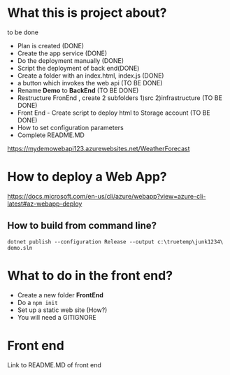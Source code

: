 # What this is project about?
to be done

- Plan is created (DONE)
- Create the app service (DONE)
- Do the deployment manually (DONE)
- Script the deployment of back end(DONE)
- Create a folder with an index.html, index.js  (DONE)
- a button which invokes the web api (TO BE DONE)
- Rename **Demo** to **BackEnd** (TO BE DONE)
- Restructure FronEnd , create 2 subfolders 1)src 2)infrastructure  (TO BE DONE)
- Front End - Create script to deploy html to Storage account (TO BE DONE)
- How to set configuration parameters
- Complete README.MD




https://mydemowebapi123.azurewebsites.net/WeatherForecast


# How to deploy a Web App?
https://docs.microsoft.com/en-us/cli/azure/webapp?view=azure-cli-latest#az-webapp-deploy


## How to build from command line?
```
dotnet publish --configuration Release --output c:\truetemp\junk1234\ demo.sln
```

# What to do in the front end?
- Create a new folder **FrontEnd**
- Do a `npm init`
- Set up a static web site (How?)
- You will need a GITIGNORE

# Front end
Link to README.MD of front end
